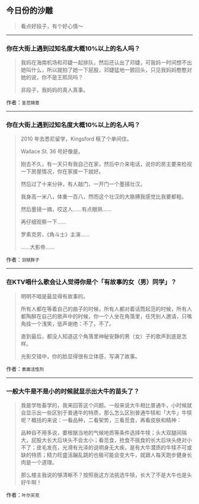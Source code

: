 ## 今日份的沙雕

> 看点好段子，有个好心情～


 
---

### 你在大街上遇到过知名度大概10%以上的名人吗？

> 我妈在海南机场和邓婕一起排队，然后还认出了邓婕，可我妈一时间想不出她叫什么，所以就拍了她一下屁股，邓婕猛地一颤回头，只见我妈妈憨憨对她的说，你不是王熙凤吗？
> 
> 非段子，我妈妈的真人真事。


作者：`圣范锦意`

---

### 你在大街上遇到过知名度大概10%以上的名人吗？

> 2010 年去悉尼留学，Kingsford 租了个单间住。
> 
> Wallace St. 36 号好像是。
> 
> 刚去不久，有一天只有我自己在家，然后中介来电话，说你的房主要来检视一下房屋情况，你在家接一下就好。
> 
> 然后过了十来分钟，有人敲门，一开门一个墨镜壮汉。
> 
> 我身高一米八，体重一百八，然而这个壮汉的大胳膊我感觉比我要都粗。
> 
> 然后墨镜一摘，哎这人……有点眼熟……
> 
> 再仔细观察一下……
> 
> 罗素克劳，《角斗士》主演……
> 
> ……大影帝……


作者：`羽球胖子`

---

### 在KTV唱什么歌会让人觉得你是个「有故事的女（男）同学」？

> 明明不唱是最显得有故事的。
> 
> 所有人都在等着自己的曲子的时候，所有人都对着话筒起范的时候，所有人都陶醉在自己的歌声中的时候，你一个人坐在角落里，任凭别人邀请，只嘴角挂一个浅笑，低声谢绝：不了，不了。
> 
> 直到最后，都没人知道这个角落里神秘安静的男（女）子的歌声到底是怎样。
> 
> 光影交错中，你的脸显得很有立体感，写满了故事。


作者：`表面活性剂`

---

### 一般大牛是不是小的时候就显示出大牛的苗头了？

> 我是学牲畜学的，我来回答这个问题。一般来说大牛相比普通牛，小时候就会显示出一些区别于普通牛的特质，那么怎么区别普通牛犊和「大牛」牛犊呢？概括的来说：一看品种，二看架势，三看觅食，再看皮肤和精神：
> 
> 品种自不用多说，要根据当地的气候地质等条件选择牛犊；头大双腿间隔大，屁股大长大后块头不会太小；看觅食，抢食不挑食的长大后块头绝对小不了；皮毛发亮，光滑有光泽的说明身无大疾，是有大牛潜质的牛犊不可或缺的特质；精力旺盛活蹦乱跳的也极可能会变大牛，就跟人每天跑步健身长肉是一个道理。
> 
> 那么楼主我说的够清晰不？按照我这方法挑选牛犊，长大了不是大牛也是头好牛啊！


作者：`叶尔买克`